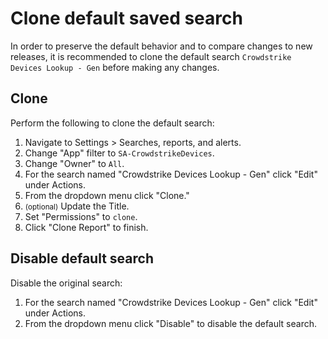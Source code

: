 # Clone default saved search

In order to preserve the default behavior and to compare changes to new releases, it is recommended to clone the default search `Crowdstrike Devices Lookup - Gen` before making any changes.

## Clone

Perform the following to clone the default search:

1. Navigate to Settings > Searches, reports, and alerts.
1. Change "App" filter to `SA-CrowdstrikeDevices`.
1. Change "Owner" to `All`.
1. For the search named "Crowdstrike Devices Lookup - Gen" click "Edit" under Actions.
1. From the dropdown menu click "Clone."
1. <small>(optional)</small> Update the Title.
1. Set "Permissions" to `clone`.
1. Click "Clone Report" to finish.

## Disable default search

Disable the original search:

1. For the search named "Crowdstrike Devices Lookup - Gen" click "Edit" under Actions.
1. From the dropdown menu click "Disable" to disable the default search.
